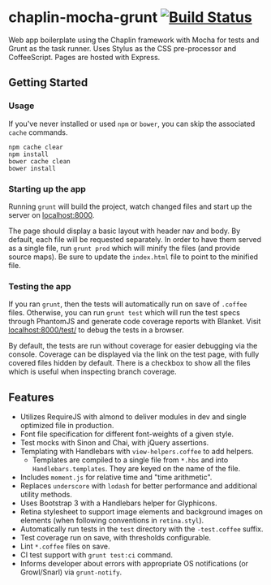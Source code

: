chaplin-mocha-grunt [![Build Status](https://travis-ci.org/naganowl/chaplin-mocha-grunt.png?branch=master)](https://travis-ci.org/naganowl/chaplin-mocha-grunt)
===

Web app boilerplate using the Chaplin framework with Mocha for tests and Grunt as the task runner.
Uses Stylus as the CSS pre-processor and CoffeeScript. Pages are hosted with Express.

## Getting Started

### Usage

If you've never installed or used `npm` or `bower`, you can skip the associated `cache` commands.

```
npm cache clear
npm install
bower cache clean
bower install
```

### Starting up the app

Running `grunt` will build the project, watch changed files and start up the server on [localhost:8000](http://localhost:8000).

The page should display a basic layout with header nav and body. By default, each file will be requested separately. In order to
have them served as a single file, run `grunt prod` which will minify the files (and provide source maps). Be sure to update the
`index.html` file to point to the minified file.

### Testing the app

If you ran `grunt`, then the tests will automatically run on save of `.coffee` files.
Otherwise, you can run `grunt test` which will run the test specs through PhantomJS and generate code coverage reports with Blanket.
Visit [localhost:8000/test/](http://localhost:8000/test/) to debug the tests in a browser.

By default, the tests are run without coverage for easier debugging via the console.
Coverage can be displayed via the link on the test page, with fully covered files hidden by default. There is a checkbox to
show all the files which is useful when inspecting branch coverage.


## Features

- Utilizes RequireJS with almond to deliver modules in dev and single optimized file in production.
- Font file specification for different font-weights of a given style.
- Test mocks with Sinon and Chai, with jQuery assertions.
- Templating with Handlebars with `view-helpers.coffee` to add helpers.
  - Templates are compiled to a single file from `*.hbs` and into `Handlebars.templates`. They are keyed on the name of the file.
- Includes `moment.js` for relative time and "time arithmetic".
- Replaces `underscore` with `lodash` for better performance and additional utility methods.
- Uses Bootstrap 3 with a Handlebars helper for Glyphicons.
- Retina stylesheet to support image elements and background images on elements (when following conventions in `retina.styl`).
- Automatically run tests in the `test` directory with the `-test.coffee` suffix.
- Test coverage run on save, with thresholds configurable.
- Lint `*.coffee` files on save.
- CI test support with `grunt test:ci` command.
- Informs developer about errors with appropriate OS notifications (or Growl/Snarl) via `grunt-notify`.
